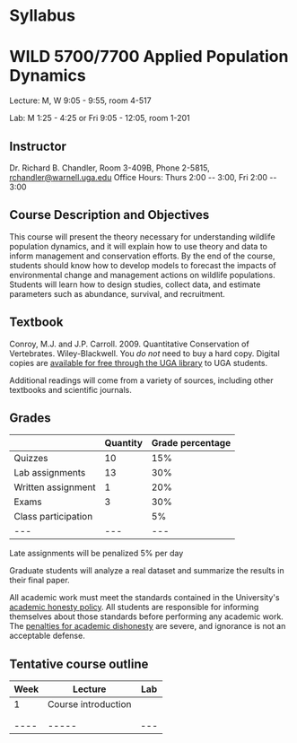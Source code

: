 # Syllabus
# WILD 5700/7700 Applied Population Dynamics

Lecture: M, W 9:05 - 9:55, room 4-517

Lab: M 1:25 - 4:25 or Fri 9:05 - 12:05, room 1-201


## Instructor
Dr. Richard B. Chandler, Room 3-409B, Phone 2-5815, [rchandler@warnell.uga.edu](mailto:rchandler@warnell.uga.edu)
Office Hours: Thurs 2:00 -- 3:00, Fri 2:00 -- 3:00


## Course Description and Objectives
This course will present the theory necessary for understanding wildlife population dynamics, and it will explain how to use theory and data to inform management and conservation efforts. By the end of the course, students should know how to develop models to forecast the impacts of environmental change and management actions on wildlife populations. Students will learn how to design studies, collect data, and estimate parameters such as abundance, survival, and recruitment.

## Textbook
Conroy, M.J. and J.P. Carroll. 2009. Quantitative Conservation of Vertebrates. Wiley-Blackwell. You _do not_ need to buy a hard
copy. Digital copies are [available for free through the UGA library](http://preproxy.galib.uga.edu/login?url=http://onlinelibrary.wiley.com/book/10.1002/9781444303155) to UGA students.

Additional readings will come from a variety of sources, including other textbooks and scientific journals.

## Grades

|                              | Quantity | Grade percentage  |
| ----                         | ----     | ----              |
|    Quizzes                   | 10       | 15%              |
|    Lab assignments           | 13       | 30%              |
|    Written assignment        | 1        | 20%              |
|    Exams                     | 3        | 30%              |
|    Class participation       |          | 5%               |
| --- | --- | --- |

Late assignments will be penalized 5% per day

Graduate students will analyze a real dataset and summarize the results in their final paper. 

All academic work must meet the standards contained in the University's [academic honesty policy](https://honesty.uga.edu/).  All students are responsible for informing themselves about those standards before performing any academic work.  The [penalties for academic dishonesty](https://honesty.uga.edu/Academic-Honesty-Policy/Consequences_for_Honesty_Violations/) are severe, and ignorance is not an acceptable defense.





## Tentative course outline


| Week | Lecture | Lab | 
| ---- | -----   | --- |
| 1    | Course introduction |  | 
|      |              |                     | 
|      |              |                     | 
| ---- | -----   | --- |





